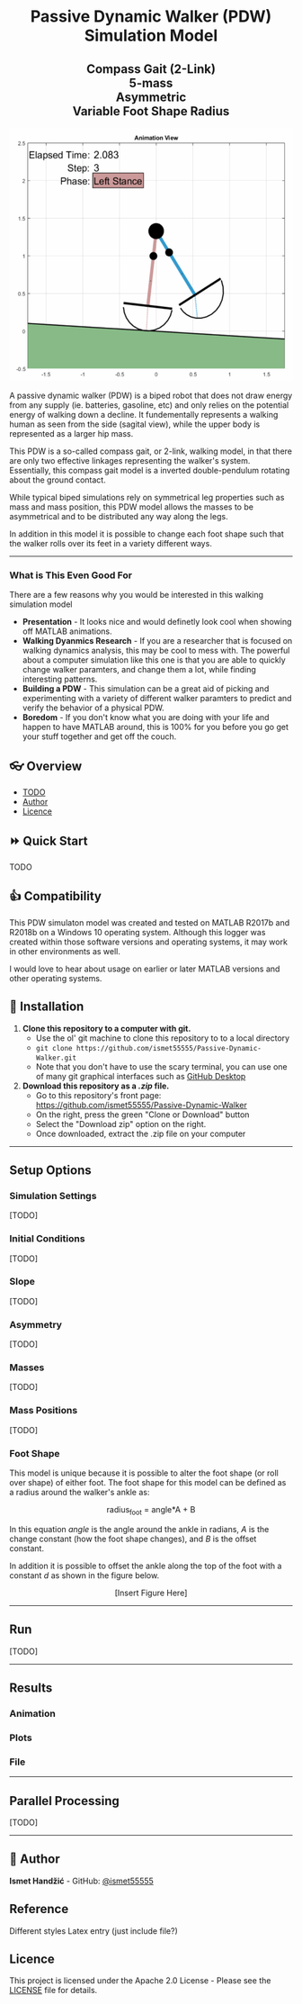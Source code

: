 <h1 align="center">Passive Dynamic Walker (PDW) Simulation Model</h1>
<h2 align="center">Compass Gait (2-Link)<br/>5-mass<br/>Asymmetric<br/>Variable Foot Shape Radius</h2>

<p align="center"><img src="misc/PDW_Demo.gif" height="450"/></p>


A passive dynamic walker (PDW) is a biped robot that does not draw energy from any supply (ie. batteries, gasoline, etc) and only relies on the potential energy of walking down a decline. It fundementally represents a walking human as seen from the side (sagital view), while the upper body is represented as a larger hip mass.

This PDW is a so-called compass gait, or 2-link, walking model, in that there are only two effective linkages representing the walker's system.  Essentially, this compass gait model is a inverted double-pendulum rotating about the ground contact.

While typical biped simulations rely on symmetrical leg properties such as mass and mass position, this PDW model allows the masses to be asymmetrical and to be distributed any way along the legs.  

In addition in this model it is possible to change each foot shape such that the walker rolls over its feet in a variety different ways.

---
### What is This Even Good For
There are a few reasons why you would be interested in this walking simulation model
- **Presentation** - It looks nice and would definetly look cool when showing off MATLAB animations.
- **Walking Dyanmics Research** - If you are a researcher that is focused on walking dynamics analysis, this may be cool to mess with. The powerful about a computer simulation like this one is that you are able to quickly change walker paramters, and change them a lot, while finding interesting patterns.
- **Building a PDW** - This simulation can be a great aid of picking and experimenting with a variety of different walker paramters to predict and verify the behavior of a physical PDW.
- **Boredom** - If you don't know what you are doing with your life and happen to have MATLAB around, this is 100% for you before you go get your stuff together and get off the couch.




## :eyeglasses: Overview
* [TODO](#todo)
* [Author](#bust_in_silhouette-author)
* [Licence](#licence)


## :fast_forward: Quick Start
TODO


## :thumbsup: Compatibility
This PDW simulaton model was created and tested on MATLAB R2017b and R2018b on a Windows 10 operating system. Although this logger was created within those software versions and operating systems, it may work in other environments as well.

I would love to hear about usage on earlier or later MATLAB versions and other operating systems.


## :rocket: Installation
1. **Clone this repository to a computer with git.**
    - Use the ol' git machine to clone this repository to to a local directory
    - `git clone https://github.com/ismet55555/Passive-Dynamic-Walker.git`
    - Note that you don't have to use the scary terminal, you can use one of many git graphical interfaces such as [GitHub Desktop](https://desktop.github.com/)
2. **Download this repository as a _.zip_ file.**
    - Go to this repository's front page: https://github.com/ismet55555/Passive-Dynamic-Walker
    - On the right, press the green "Clone or Download" button
    - Select the "Download zip" option on the right.
    - Once downloaded, extract the .zip file on your computer


---
## Setup Options
### Simulation Settings
[TODO]

### Initial Conditions
[TODO]

### Slope
[TODO]

### Asymmetry
[TODO]

### Masses
[TODO]

### Mass Positions
[TODO]

### Foot Shape
This model is unique because it is possible to alter the foot shape (or roll over shape) of either foot. The foot shape for this model can be defined as a radius around the walker's ankle as:

<p align="center">radius<sub>foot</sub> = angle*A + B</p>

In this equation _angle_ is the angle around the ankle in radians, _A_ is the change constant (how the foot shape changes), and _B_ is the offset constant.

In addition it is possible to offset the ankle along the top of the foot with a constant _d_ as shown in the figure below.

<p align="center">[Insert Figure Here]</p>

---
## Run
[TODO]


---
## Results
### Animation

### Plots

### File

---
## Parallel Processing
[TODO]




---
## :bust_in_silhouette: Author
**Ismet Handžić** - GitHub: [@ismet55555](https://github.com/ismet55555)

## Reference ##
Different styles
Latex entry (just include file?)

## Licence
This project is licensed under the Apache 2.0 License - Please see the [LICENSE](LICENSE) file for details.
